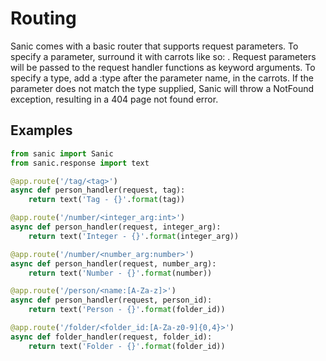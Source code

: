 # Routing

Sanic comes with a basic router that supports request parameters.  To specify a parameter, surround it with carrots like so: <PARAM>.  Request parameters will be passed to the request handler functions as keyword arguments.  To specify a type, add a :type after the parameter name, in the carrots.  If the parameter does not match the type supplied, Sanic will throw a NotFound exception, resulting in a 404 page not found error.


## Examples

```python
from sanic import Sanic
from sanic.response import text

@app.route('/tag/<tag>')
async def person_handler(request, tag):
	return text('Tag - {}'.format(tag))

@app.route('/number/<integer_arg:int>')
async def person_handler(request, integer_arg):
	return text('Integer - {}'.format(integer_arg))

@app.route('/number/<number_arg:number>')
async def person_handler(request, number_arg):
	return text('Number - {}'.format(number))

@app.route('/person/<name:[A-Za-z]>')
async def person_handler(request, person_id):
	return text('Person - {}'.format(folder_id))

@app.route('/folder/<folder_id:[A-Za-z0-9]{0,4}>')
async def folder_handler(request, folder_id):
	return text('Folder - {}'.format(folder_id))

```